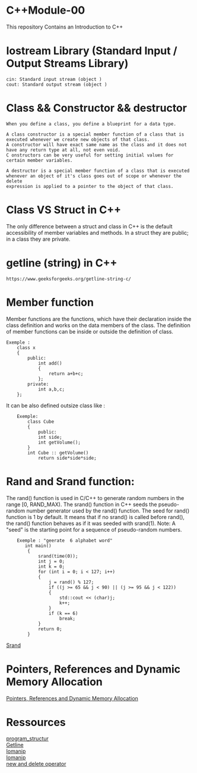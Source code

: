 # C++Module-00
This repository Contains an Introduction to C++

# Iostream Library (Standard Input / Output Streams Library)

    cin: Standard input stream (object )
    cout: Standard output stream (object )

# Class && Constructor && destructor

    When you define a class, you define a blueprint for a data type.

    A class constructor is a special member function of a class that is executed whenever we create new objects of that class.
    A constructor will have exact same name as the class and it does not have any return type at all, not even void. 
    C onstructors can be very useful for setting initial values for certain member variables.

    A destructor is a special member function of a class that is executed 
    whenever an object of it's class goes out of scope or whenever the delete 
    expression is applied to a pointer to the object of that class.

# Class VS Struct in C++

 The only difference between a struct and class in C++ is the default accessibility 
 of member variables and methods. 
 In a struct they are public; in a class they are private.

 # getline (string) in C++
    https://www.geeksforgeeks.org/getline-string-c/
# Member function
Member functions are the functions, which have their declaration inside the class definition and works on the data members of the class. 
The definition of member functions can be inside or outside the definition of class.
        
    Exemple : 
        class x
        {
            public:
                int add()
                {
                    return a+b+c;
                };
            private:
                int a,b,c;
        };
It can be also defined outsize class like :

        Exemple:
            class Cube
            {
                public:
                int side;
                int getVolume();
            }
            int Cube :: getVolume()
                return side*side*side;

# Rand and Srand function:

The rand() function is used in C/C++ to generate random numbers in the range [0, RAND_MAX). 
The srand() function in C++ seeds the pseudo-random number generator used by the rand() function. 
The seed for rand() function is 1 by default.
It means that if no srand() is called before rand(), the rand() function behaves as if it was seeded with srand(1).
Note: A "seed" is the starting point for a sequence of pseudo-random numbers. 
    
        Exemple : "geerate  6 alphabet word"
           int main()
            {
                srand(time(0));
                int j = 0;
                int k = 0;
                for (int i = 0; i < 127; i++)
                {
                    j = rand() % 127;
                    if ((j >= 65 && j < 90) || (j >= 95 && j < 122))
                    {
                        std::cout << (char)j;
                        k++;
                    }
                    if (k == 6)
                        break;
                }
                return 0;
            }
<a href="https://www.programiz.com/cpp-programming/library-function/cstdlib/srand/">Srand</a>

# Pointers, References and Dynamic Memory Allocation
<a href="https://www3.ntu.edu.sg/home/ehchua/programming/cpp/cp4_PointerReference.html">Pointers, References and Dynamic Memory Allocation</a>

# Ressources 
<a href="https://www.cplusplus.com/doc/tutorial/program_structure/">program_structur</a>
<br>
<a href="https://www.geeksforgeeks.org/getline-string-c/">Getline</a>
<br>
<a href="http://www.cplusplus.com/reference/iomanip/">Iomanip</a>
<br>
<a href="https://www.javatpoint.com/cpp-object-and-class">Iomanip</a>
<br>
<a href="https://www.geeksforgeeks.org/new-and-delete-operators-in-cpp-for-dynamic-memory/">new and delete operator</a>    
        



